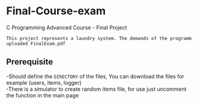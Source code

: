 # Final-Course-exam
C Programming Advanced Course  - Final Project<br/>

`This project represents a laundry system. The demands of the programm uploaded FinalExam.pdf`

## Prerequisite ##

-Should define the `DIRECTORY` of the files, You can download the files for example (users, items, logger)<br/>
-There is a simulator to create random items file, for use just uncomment the function in the main page

